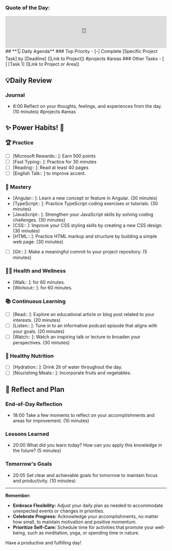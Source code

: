 ### **Quote of the Day:**
<iframe frameBorder="0" frameBorder="0" style="width:100%; height:100px" src="https://kwize.com/quote-of-the-day/embed/&txt=0&font=&color=000000&background=ffffff&fid=success"></iframe>
##  **🗓️ Daily Agenda** 
### Top Priority
- [-] Complete [Specific Project Task] by [Deadline] ([Link to Project]) #projects #areas
### Other Tasks 
- [ ] [Task 1] ([Link to Project or Area]) 

## 💡Daily Review
### Journal
- 8:00 Reflect on your thoughts, feelings, and experiences from the day. (10 minutes) #projects #areas 

## **✨ Power Habits! 💪**

### 🏆 Practice
- [ ] [Microsoft Rewards:: ]: Earn 500 points
- [ ] [Fast Typing:: ]: Practice for 30 minutes
- [ ] [Reading:: ]: Read at least 40 pages 
- [ ] [English Talk:: ] to improve accent.
### 🚀 Mastery
- [Angular:: ]: Learn a new concept or feature in Angular. (30 minutes)
- [TypeScript:: ]: Practice TypeScript coding exercises or tutorials. (30 minutes)
- [JavaScript:: ]: Strengthen your JavaScript skills by solving coding challenges. (30 minutes)
- [CSS:: ]: Improve your CSS styling skills by creating a new CSS design. (30 minutes)
- [HTML:: ]: Practice HTML markup and structure by building a simple web page. (30 minutes)
- [ ] [Git:: ]: Make a meaningful commit to your project repository. (5 minutes)

### 🏃‍♀️ Health and Wellness
- [Walk:: ]: for 60 minutes. 
- [Workout:: ]: for 60 minutes. 

### 📚 Continuous Learning
- [ ] [Read:: ]: Explore an educational article or blog post related to your interests. (20 minutes)
- [ ] [Listen:: ]: Tune in to an informative podcast episode that aligns with your goals. (20 minutes)
- [ ] [Watch:: ]: Watch an inspiring talk or lecture to broaden your perspectives. (30 minutes)

### 🌿 Healthy Nutrition
- [ ] [Hydration:: ]: Drink 2lt of water throughout the day.
- [ ] [Nourishing Meals:: ]: Incorporate fruits and vegetables.

## **📝 Reflect and Plan**

### End-of-Day Reflection
- 18:00 Take a few moments to reflect on your accomplishments and areas for improvement. (10 minutes)
### Lessons Learned 
- 20:00 What did you learn today? How can you apply this knowledge in the future? (5 minutes)
### Tomorrow's Goals
- 20:05 Set clear and achievable goals for tomorrow to maintain focus and productivity. (10 minutes)


---
**Remember:**

- **Embrace Flexibility:** Adjust your daily plan as needed to accommodate unexpected events or changes in priorities.
- **Celebrate Progress:** Acknowledge your accomplishments, no matter how small, to maintain motivation and positive momentum.
- **Prioritize Self-Care:** Schedule time for activities that promote your well-being, such as meditation, yoga, or spending time in nature.

Have a productive and fulfilling day!